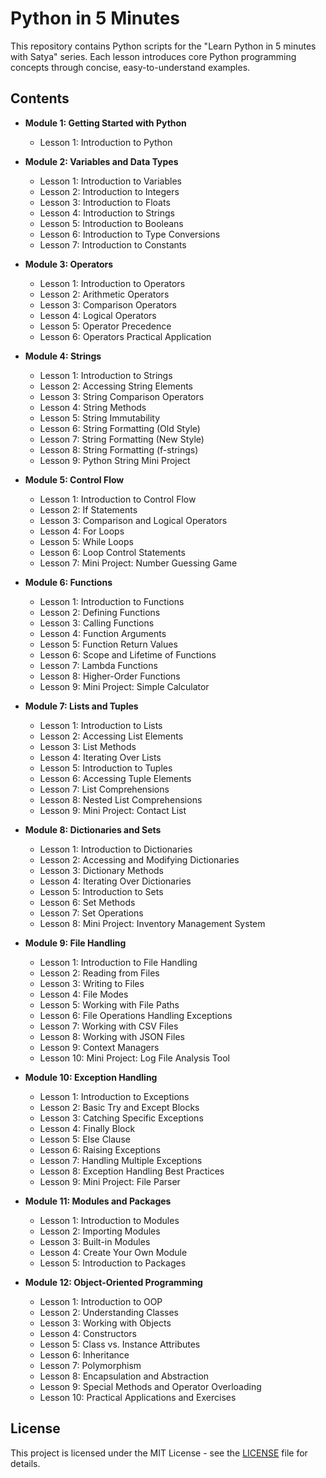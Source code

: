 # Python in 5 Minutes

This repository contains Python scripts for the "Learn Python in 5 minutes with Satya" series. Each lesson introduces core Python programming concepts through concise, easy-to-understand examples.

## Contents

- **Module 1: Getting Started with Python**
  - Lesson 1: Introduction to Python

- **Module 2: Variables and Data Types**
  - Lesson 1: Introduction to Variables
  - Lesson 2: Introduction to Integers
  - Lesson 3: Introduction to Floats
  - Lesson 4: Introduction to Strings
  - Lesson 5: Introduction to Booleans
  - Lesson 6: Introduction to Type Conversions
  - Lesson 7: Introduction to Constants

- **Module 3: Operators**
  - Lesson 1: Introduction to Operators
  - Lesson 2: Arithmetic Operators
  - Lesson 3: Comparison Operators
  - Lesson 4: Logical Operators
  - Lesson 5: Operator Precedence
  - Lesson 6: Operators Practical Application

- **Module 4: Strings**
  - Lesson 1: Introduction to Strings
  - Lesson 2: Accessing String Elements
  - Lesson 3: String Comparison Operators
  - Lesson 4: String Methods
  - Lesson 5: String Immutability
  - Lesson 6: String Formatting (Old Style)
  - Lesson 7: String Formatting (New Style)
  - Lesson 8: String Formatting (f-strings)
  - Lesson 9: Python String Mini Project

- **Module 5: Control Flow**
  - Lesson 1: Introduction to Control Flow
  - Lesson 2: If Statements
  - Lesson 3: Comparison and Logical Operators
  - Lesson 4: For Loops
  - Lesson 5: While Loops
  - Lesson 6: Loop Control Statements
  - Lesson 7: Mini Project: Number Guessing Game

- **Module 6: Functions**
  - Lesson 1: Introduction to Functions
  - Lesson 2: Defining Functions
  - Lesson 3: Calling Functions
  - Lesson 4: Function Arguments
  - Lesson 5: Function Return Values
  - Lesson 6: Scope and Lifetime of Functions
  - Lesson 7: Lambda Functions
  - Lesson 8: Higher-Order Functions
  - Lesson 9: Mini Project: Simple Calculator

- **Module 7: Lists and Tuples**
  - Lesson 1: Introduction to Lists
  - Lesson 2: Accessing List Elements
  - Lesson 3: List Methods
  - Lesson 4: Iterating Over Lists
  - Lesson 5: Introduction to Tuples
  - Lesson 6: Accessing Tuple Elements
  - Lesson 7: List Comprehensions
  - Lesson 8: Nested List Comprehensions
  - Lesson 9: Mini Project: Contact List

- **Module 8: Dictionaries and Sets**
  - Lesson 1: Introduction to Dictionaries
  - Lesson 2: Accessing and Modifying Dictionaries
  - Lesson 3: Dictionary Methods
  - Lesson 4: Iterating Over Dictionaries
  - Lesson 5: Introduction to Sets
  - Lesson 6: Set Methods
  - Lesson 7: Set Operations
  - Lesson 8: Mini Project: Inventory Management System

- **Module 9: File Handling**
  - Lesson 1: Introduction to File Handling
  - Lesson 2: Reading from Files
  - Lesson 3: Writing to Files
  - Lesson 4: File Modes
  - Lesson 5: Working with File Paths
  - Lesson 6: File Operations Handling Exceptions
  - Lesson 7: Working with CSV Files
  - Lesson 8: Working with JSON Files
  - Lesson 9: Context Managers
  - Lesson 10: Mini Project: Log File Analysis Tool

- **Module 10: Exception Handling**
  - Lesson 1: Introduction to Exceptions
  - Lesson 2: Basic Try and Except Blocks
  - Lesson 3: Catching Specific Exceptions
  - Lesson 4: Finally Block
  - Lesson 5: Else Clause
  - Lesson 6: Raising Exceptions
  - Lesson 7: Handling Multiple Exceptions
  - Lesson 8: Exception Handling Best Practices
  - Lesson 9: Mini Project: File Parser

- **Module 11: Modules and Packages**
  - Lesson 1: Introduction to Modules
  - Lesson 2: Importing Modules
  - Lesson 3: Built-in Modules
  - Lesson 4: Create Your Own Module
  - Lesson 5: Introduction to Packages

- **Module 12: Object-Oriented Programming**
  - Lesson 1: Introduction to OOP
  - Lesson 2: Understanding Classes
  - Lesson 3: Working with Objects
  - Lesson 4: Constructors
  - Lesson 5: Class vs. Instance Attributes
  - Lesson 6: Inheritance
  - Lesson 7: Polymorphism
  - Lesson 8: Encapsulation and Abstraction
  - Lesson 9: Special Methods and Operator Overloading
  - Lesson 10: Practical Applications and Exercises

## License

This project is licensed under the MIT License - see the [LICENSE](LICENSE) file for details.


